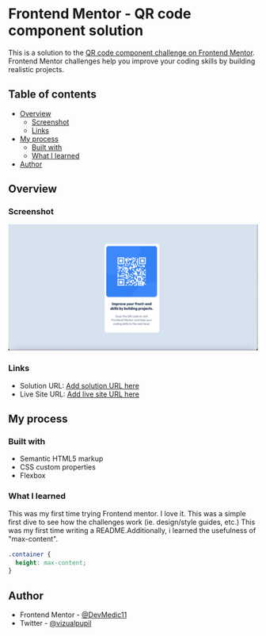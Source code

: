 # Frontend Mentor - QR code component solution

This is a solution to the [QR code component challenge on Frontend Mentor](https://www.frontendmentor.io/challenges/qr-code-component-iux_sIO_H). Frontend Mentor challenges help you improve your coding skills by building realistic projects.

## Table of contents

- [Overview](#overview)
  - [Screenshot](#screenshot)
  - [Links](#links)
- [My process](#my-process)
  - [Built with](#built-with)
  - [What I learned](#what-i-learned)
- [Author](#author)

## Overview

### Screenshot

![](./src/projPrev.png)

### Links

- Solution URL: [Add solution URL here](https://www.frontendmentor.io/solutions/responsive-qr-code-So_F2YDow4)
- Live Site URL: [Add live site URL here](https://devmedic11.github.io/fem-qr-code-component/)

## My process

### Built with

- Semantic HTML5 markup
- CSS custom properties
- Flexbox

### What I learned

This was my first time trying Frontend mentor. I love it. This was a simple first dive to see how the challenges work (ie. design/style guides, etc.) This was my first time writing a README.Additionally, i learned the usefulness of "max-content".

```css
.container {
  height: max-content;
}
```

## Author

- Frontend Mentor - [@DevMedic11](https://www.frontendmentor.io/profile/DevMedic11)
- Twitter - [@vizualpupil](https://www.twitter.com/vizualpupil)
